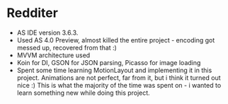 # Redditer

- AS IDE version 3.6.3.
- Used AS 4.0 Preview, almost killed the entire project - encoding got messed up, recovered from that :)
- MVVM architecture used
- Koin for DI, GSON for JSON parsing, Picasso for image loading
- Spent some time learning MotionLayout and implementing it in this project. Animations are not perfect, far from it, but i think it turned out nice :) This is what the majority of the time was spent on - i wanted to learn something new while doing this project.

